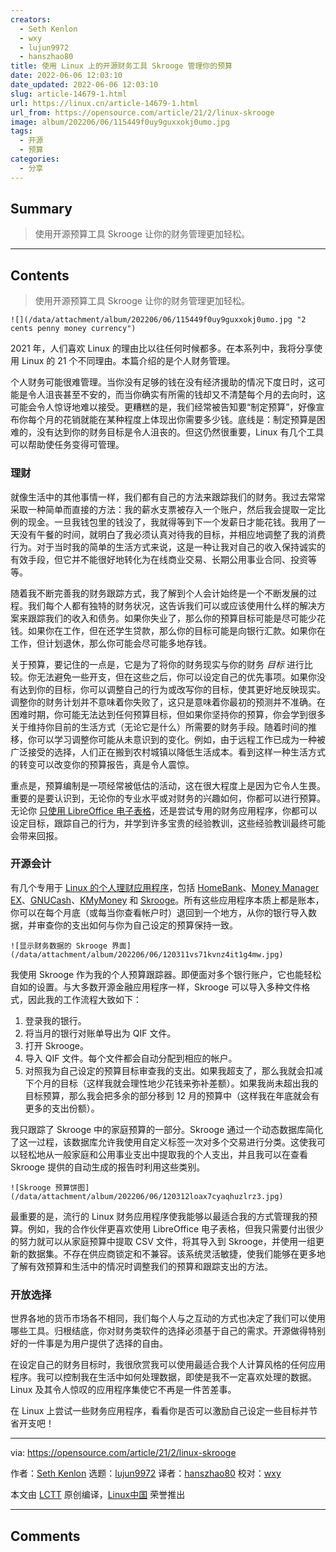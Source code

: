 ```yaml
---
creators:
  - Seth Kenlon
  - wxy
  - lujun9972
  - hanszhao80
title: 使用 Linux 上的开源财务工具 Skrooge 管理你的预算
date: 2022-06-06 12:03:10
date_updated: 2022-06-06 12:03:10
slug: article-14679-1.html
url: https://linux.cn/article-14679-1.html
url_from: https://opensource.com/article/21/2/linux-skrooge
image: album/202206/06/115449f0uy9guxxokj0umo.jpg
tags:
  - 开源
  - 预算
categories:
  - 分享
---
```


## Summary

> 使用开源预算工具 Skrooge 让你的财务管理更加轻松。

***

<!-- more -->

## Contents

> 
> 使用开源预算工具 Skrooge 让你的财务管理更加轻松。
> 
> 
> 

`![](/data/attachment/album/202206/06/115449f0uy9guxxokj0umo.jpg "2 cents penny money currency")`

2021 年，人们喜欢 Linux 的理由比以往任何时候都多。在本系列中，我将分享使用 Linux 的 21 个不同理由。本篇介绍的是个人财务管理。

个人财务可能很难管理。当你没有足够的钱在没有经济援助的情况下度日时，这可能是令人沮丧甚至不安的，而当你确实有所需的钱却又不清楚每个月的去向时，这可能会令人惊讶地难以接受。更糟糕的是，我们经常被告知要“制定预算”，好像宣布你每个月的花销就能在某种程度上体现出你需要多少钱。底线是：制定预算是困难的，没有达到你的财务目标是令人沮丧的。但这仍然很重要，Linux 有几个工具可以帮助使任务变得可管理。

### 理财

就像生活中的其他事情一样，我们都有自己的方法来跟踪我们的财务。我过去常常采取一种简单而直接的方法：我的薪水支票被存入一个账户，然后我会提取一定比例的现金。一旦我钱包里的钱没了，我就得等到下一个发薪日才能花钱。我用了一天没有午餐的时间，就明白了我必须认真对待我的目标，并相应地调整了我的消费行为。对于当时我的简单的生活方式来说，这是一种让我对自己的收入保持诚实的有效手段，但它并不能很好地转化为在线商业交易、长期公用事业合同、投资等等。

随着我不断完善我的财务跟踪方式，我了解到个人会计始终是一个不断发展的过程。我们每个人都有独特的财务状况，这告诉我们可以或应该使用什么样的解决方案来跟踪我们的收入和债务。如果你失业了，那么你的预算目标可能是尽可能少花钱。如果你在工作，但在还学生贷款，那么你的目标可能是向银行汇款。如果你在工作，但计划退休，那么你可能会尽可能多地存钱。

关于预算，要记住的一点是，它是为了将你的财务现实与你的财务 *目标* 进行比较。你无法避免一些开支，但在这些之后，你可以设定自己的优先事项。如果你没有达到你的目标，你可以调整自己的行为或改写你的目标，使其更好地反映现实。调整你的财务计划并不意味着你失败了，这只是意味着你最初的预测并不准确。在困难时期，你可能无法达到任何预算目标，但如果你坚持你的预算，你会学到很多关于维持你目前的生活方式（无论它是什么）所需要的财务手段。随着时间的推移，你可以学习调整你可能从未意识到的变化。例如，由于远程工作已成为一种被广泛接受的选择，人们正在搬到农村城镇以降低生活成本。看到这样一种生活方式的转变可以改变你的预算报告，真是令人震惊。

重点是，预算编制是一项经常被低估的活动，这在很大程度上是因为它令人生畏。重要的是要认识到，无论你的专业水平或对财务的兴趣如何，你都可以进行预算。无论你 [只使用 LibreOffice 电子表格](https://opensource.com/article/20/3/libreoffice-templates)，还是尝试专用的财务应用程序，你都可以设定目标，跟踪自己的行为，并学到许多宝贵的经验教训，这些经验教训最终可能会带来回报。

### 开源会计

有几个专用于 [Linux 的个人理财应用程序](https://opensource.com/life/17/10/personal-finance-tools-linux)，包括 [HomeBank](http://homebank.free.fr/en/index.php)、[Money Manager EX](https://www.moneymanagerex.org/download)、[GNUCash](https://opensource.com/article/20/2/gnucash)、[KMyMoney](https://kmymoney.org/download.html) 和 [Skrooge](https://apps.kde.org/en/skrooge)。所有这些应用程序本质上都是账本，你可以在每个月底（或每当你查看帐户时）退回到一个地方，从你的银行导入数据，并审查你的支出如何与你为自己设定的预算保持一致。

`![显示财务数据的 Skrooge 界面](/data/attachment/album/202206/06/120311vs71kvnz4it1g4mw.jpg)`

我使用 Skrooge 作为我的个人预算跟踪器。即便面对多个银行账户，它也能轻松自如的设置。与大多数开源金融应用程序一样，Skrooge 可以导入多种文件格式，因此我的工作流程大致如下：

1. 登录我的银行。
2. 将当月的银行对账单导出为 QIF 文件。
3. 打开 Skrooge。
4. 导入 QIF 文件。每个文件都会自动分配到相应的帐户。
5. 对照我为自己设定的预算目标审查我的支出。如果我超支了，那么我就会扣减下个月的目标（这样我就会理性地少花钱来弥补差额）。如果我尚未超出我的目标预算，那么我会把多余的部分移到 12 月的预算中（这样我在年底就会有更多的支出份额）。

我只跟踪了 Skrooge 中的家庭预算的一部分。Skrooge 通过一个动态数据库简化了这一过程，该数据库允许我使用自定义标签一次对多个交易进行分类。这使我可以轻松地从一般家庭和公用事业支出中提取我的个人支出，并且我可以在查看 Skrooge 提供的自动生成的报告时利用这些类别。

`![Skrooge 预算饼图](/data/attachment/album/202206/06/120312loax7cyaqhuzlrz3.jpg)`

最重要的是，流行的 Linux 财务应用程序使我能够以最适合我的方式管理我的预算。例如，我的合作伙伴更喜欢使用 LibreOffice 电子表格，但我只需要付出很少的努力就可以从家庭预算中提取 CSV 文件，将其导入到 Skrooge，并使用一组更新的数据集。不存在供应商锁定和不兼容。该系统灵活敏捷，使我们能够在更多地了解有效预算和生活中的情况时调整我们的预算和跟踪支出的方法。

### 开放选择

世界各地的货币市场各不相同，我们每个人与之互动的方式也决定了我们可以使用哪些工具。归根结底，你对财务类软件的选择必须基于自己的需求。开源做得特别好的一件事是为用户提供了选择的自由。

在设定自己的财务目标时，我很欣赏我可以使用最适合我个人计算风格的任何应用程序。我可以控制我在生活中如何处理数据，即使是我不一定喜欢处理的数据。Linux 及其令人惊叹的应用程序集使它不再是一件苦差事。

在 Linux 上尝试一些财务应用程序，看看你是否可以激励自己设定一些目标并节省开支吧！

---

via: <https://opensource.com/article/21/2/linux-skrooge>

作者：[Seth Kenlon](https://opensource.com/users/seth) 选题：[lujun9972](https://github.com/lujun9972) 译者：[hanszhao80](https://github.com/hanszhao80) 校对：[wxy](https://github.com/wxy)

本文由 [LCTT](https://github.com/LCTT/TranslateProject) 原创编译，[Linux中国](https://linux.cn/) 荣誉推出

***

## Comments
